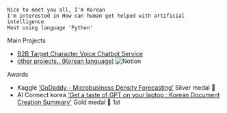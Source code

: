 <!-- ### Hi there 👋 -->

<!--
**jooney-ai/jooney-ai** is a ✨ _special_ ✨ repository because its `README.md` (this file) appears on your GitHub profile.

Here are some ideas to get you started:

- 🔭 I’m currently working on ...
- 🌱 I’m currently learning ... Deep Learning
- 👯 I’m looking to collaborate on ...
- 🤔 I’m looking for help with ...
- 💬 Ask me about ...
- 📫 How to reach me: ...
- 😄 Pronouns: ...
- ⚡ Fun fact: ...
-->




```
Nice to meet you all, I'm Korean 
I'm interested in How can human get helped with artificial intelligence
Most using language 'Python'
```


Main Projects

* [B2B Target Character Voice Chatbot Service](https://far-ballcap-854.notion.site/B2B-46e7a031f0b04717ad1e897a30f4c7ef)
* [other projects.. (Korean language)](https://luxurious-tuberose-9ca.notion.site/Projects-c2eac73285144e45af67d093a15a46bf)
![Notion](https://img.shields.io/badge/Notion-000000?style=flat-square&logo=Notion&logoColor=white&link=https://luxurious-tuberose-9ca.notion.site/Projects-c2eac73285144e45af67d093a15a46bf)


Awards

* Kaggle [‘GoDaddy - Microbusiness Density Forecasting’](https://www.kaggle.com/competitions/godaddy-microbusiness-density-forecasting) Silver medal 🥈
* AI Connect korea ['Get a taste of GPT on your laptop : Korean Document Creation Summary'](https://aiconnect.kr/competition/detail/223) Gold medal 🥇 1st
